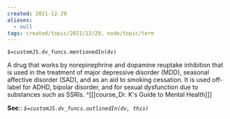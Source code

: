 ```yaml
---
created: 2021-12-29 
aliases:
  - null
tags: created/topic/2021/12/29, node/topic/term
---
```

`$=customJS.dv_funcs.mentionedIn(dv)`

A drug that works by norepinephrine and dopamine reuptake inhibition that is used in the treatment of major depressive disorder (MDD), seasonal affective disorder (SAD), and as an aid to smoking cessation. It is used off-label for ADHD, bipolar disorder, and for sexual dysfunction due to substances such as SSRIs.
 ^[[[course_Dr. K's Guide to Mental Health]]]

**See**::
*`$=customJS.dv_funcs.outlinedIn(dv, this)`*